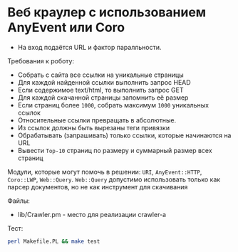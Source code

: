 Веб краулер с использованием AnyEvent или Coro
================================
* На вход подаётся URL и фактор паралльности.

Требования к роботу:

* Собрать с сайта все ссылки на уникальные страницы
* Для каждой найденной ссылки выполнить запрос HEAD
* Если содержимое text/html, то выполнить запрос GET
* Для каждой скачанной страницы запомнить её размер
* Если страниц более `1000`, собрать максимум `1000` уникальных ссылок
* Относительные ссылки превращать в абсолютные.
* Из ссылок должны быть вырезаны теги привязки 
* Обрабатывать (запрашивать) только ссылки, которые начинаются на URL
* Вывести `Top-10` страниц по размеру и суммарный размер всех страниц

Модули, которые могут помочь в решении: `URI`, `AnyEvent::HTTP`, `Coro::LWP`, `Web::Query`. `Web::Query` допустимо использовать только как парсер документов, но не как инструмент для скачивания

Файлы:
* lib/Crawler.pm - место для реализации crawler-а

Тест:
```bash
perl Makefile.PL && make test
```
